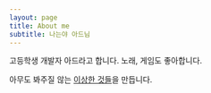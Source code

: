 ```yaml
---
layout: page
title: About me
subtitle: 나는야 아드님
---
```


고등학생 개발자 아드라고 합니다. 노래, 게임도 좋아합니다.

아무도 봐주질 않는 [이상한 것들](https://github.com/phillyai)을 만듭니다.